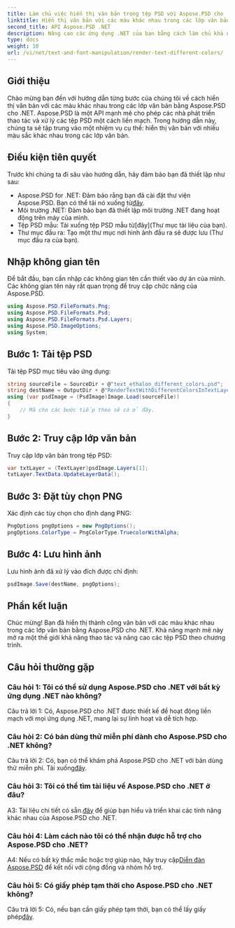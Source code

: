 ```yaml
---
title: Làm chủ việc hiển thị văn bản trong tệp PSD với Aspose.PSD cho .NET
linktitle: Hiển thị văn bản với các màu khác nhau trong các lớp văn bản
second_title: API Aspose.PSD .NET
description: Nâng cao các ứng dụng .NET của bạn bằng cách làm chủ khả năng hiển thị văn bản với màu sắc đa dạng trong tệp PSD bằng Aspose.PSD. Nâng cao khả năng thiết kế của bạn một cách dễ dàng.
type: docs
weight: 10
url: /vi/net/text-and-font-manipulation/render-text-different-colors/
---
```

## Giới thiệu
Chào mừng bạn đến với hướng dẫn từng bước của chúng tôi về cách hiển thị văn bản với các màu khác nhau trong các lớp văn bản bằng Aspose.PSD cho .NET. Aspose.PSD là một API mạnh mẽ cho phép các nhà phát triển thao tác và xử lý các tệp PSD một cách liền mạch. Trong hướng dẫn này, chúng ta sẽ tập trung vào một nhiệm vụ cụ thể: hiển thị văn bản với nhiều màu sắc khác nhau trong các lớp văn bản.
## Điều kiện tiên quyết
Trước khi chúng ta đi sâu vào hướng dẫn, hãy đảm bảo bạn đã thiết lập như sau:
-  Aspose.PSD for .NET: Đảm bảo rằng bạn đã cài đặt thư viện Aspose.PSD. Bạn có thể tải nó xuống từ[đây](https://releases.aspose.com/psd/net/).
- Môi trường .NET: Đảm bảo bạn đã thiết lập môi trường .NET đang hoạt động trên máy của mình.
-  Tệp PSD mẫu: Tải xuống tệp PSD mẫu từ[đây](Thư mục tài liệu của bạn).
- Thư mục đầu ra: Tạo một thư mục nơi hình ảnh đầu ra sẽ được lưu (Thư mục đầu ra của bạn).
## Nhập không gian tên
Để bắt đầu, bạn cần nhập các không gian tên cần thiết vào dự án của mình. Các không gian tên này rất quan trọng để truy cập chức năng của Aspose.PSD.
```csharp
using Aspose.PSD.FileFormats.Png;
using Aspose.PSD.FileFormats.Psd;
using Aspose.PSD.FileFormats.Psd.Layers;
using Aspose.PSD.ImageOptions;
using System;
```
## Bước 1: Tải tệp PSD
Tải tệp PSD mục tiêu vào ứng dụng:
```csharp
string sourceFile = SourceDir + @"text_ethalon_different_colors.psd";
string destName = OutputDir + @"RenderTextWithDifferentColorsInTextLayer_out.png";
using (var psdImage = (PsdImage)Image.Load(sourceFile))
{
    // Mã cho các bước tiếp theo sẽ có ở đây.
}
```
## Bước 2: Truy cập lớp văn bản
Truy cập lớp văn bản trong tệp PSD:
```csharp
var txtLayer = (TextLayer)psdImage.Layers[1];
txtLayer.TextData.UpdateLayerData();
```
## Bước 3: Đặt tùy chọn PNG
Xác định các tùy chọn cho định dạng PNG:
```csharp
PngOptions pngOptions = new PngOptions();
pngOptions.ColorType = PngColorType.TruecolorWithAlpha;
```
## Bước 4: Lưu hình ảnh
Lưu hình ảnh đã xử lý vào đích được chỉ định:
```csharp
psdImage.Save(destName, pngOptions);
```
## Phần kết luận

Chúc mừng! Bạn đã hiển thị thành công văn bản với các màu khác nhau trong các lớp văn bản bằng Aspose.PSD cho .NET. Khả năng mạnh mẽ này mở ra một thế giới khả năng thao tác và nâng cao các tệp PSD theo chương trình.

## Câu hỏi thường gặp

### Câu hỏi 1: Tôi có thể sử dụng Aspose.PSD cho .NET với bất kỳ ứng dụng .NET nào không?

Câu trả lời 1: Có, Aspose.PSD cho .NET được thiết kế để hoạt động liền mạch với mọi ứng dụng .NET, mang lại sự linh hoạt và dễ tích hợp.

### Câu hỏi 2: Có bản dùng thử miễn phí dành cho Aspose.PSD cho .NET không?

 Câu trả lời 2: Có, bạn có thể khám phá Aspose.PSD cho .NET với bản dùng thử miễn phí. Tải xuống[đây](https://releases.aspose.com/).

### Câu hỏi 3: Tôi có thể tìm tài liệu về Aspose.PSD cho .NET ở đâu?

 A3: Tài liệu chi tiết có sẵn.[đây](https://reference.aspose.com/psd/net/) để giúp bạn hiểu và triển khai các tính năng khác nhau của Aspose.PSD cho .NET.

### Câu hỏi 4: Làm cách nào tôi có thể nhận được hỗ trợ cho Aspose.PSD cho .NET?

 A4: Nếu có bất kỳ thắc mắc hoặc trợ giúp nào, hãy truy cập[Diễn đàn Aspose.PSD](https://forum.aspose.com/c/psd/34) để kết nối với cộng đồng và nhóm hỗ trợ.

### Câu hỏi 5: Có giấy phép tạm thời cho Aspose.PSD cho .NET không?

 Câu trả lời 5: Có, nếu bạn cần giấy phép tạm thời, bạn có thể lấy giấy phép[đây](https://purchase.aspose.com/temporary-license/).